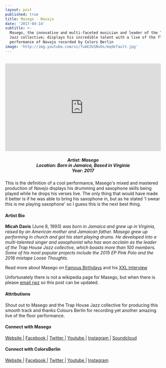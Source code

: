```yaml
---
layout: post
published: true
title: Masego - Navajo
date: '2017-04-14'
subtitle: >-
  Masego, the innovative and multi-faceted musician and leader of the Trap House
  Jazz collective; displays his incredible talent with a live of the floor
  performance of Navajo recorded by Colors Berlin
image: 'http://img.youtube.com/vi/fuAE3U1NvOs/mqdefault.jpg'
---
```

<style>.embed-container { position: relative; padding-bottom: 56.25%; height: 0; overflow: hidden; max-width: 100%; } .embed-container iframe, .embed-container object, .embed-container embed { position: absolute; top: 0; left: 0; width: 100%; height: 100%; }</style><br />
<div class="embed-container">
<iframe allowfullscreen="" frameborder="0" height="315" src="https://www.youtube.com/embed/fuAE3U1NvOs?rel=0&am;showinfo=0" width="560"></iframe></div>

<h5 style="text-align: center;">
Artist: Masego <br>
Location: Born in Jamaica, Based in Virginia <br>
Year: 2017
</h5>

This is the definition of a cool performance, Masego's mixed and mastered production of *Navejo* displays his drumming and saxophone skills being played while he drops his verses live. The only thing that would have made it better is if he was able to bring his saxophone in, but as he stated 'I swear this is me playing saxophone' so I guess this is the next best thing.


#### Artist Bio

**Micah Davis** (June 8, 1993) *was born in Jamaica and grew up in Virginia, raised by an American mother and Jamaican father. Masego grew up performing in church and got his start playing drums. He developed into a multi-talented singer and saxophonist who has won acclaim as the leader of the Trap House Jazz collective, which boasts more than 100 members. Some of his most popular projects include the 2015 EP Pink Polo and the 2016 mixtape Loose Thoughts.*

Read more about Masego on [Famous Birthdays](http://www.famousbirthdays.com/people/uncle-sego.html) and his [XXL Interview](http://www.xxlmag.com/rap-music/the-break/2016/01/the-break-masego/)

Unfortunately there is not a wikipedia page for Masego, but when there is please [email rwz](mailto:rhymeswithzion@gmail.com) so this post can be updated.

#### Attributions

Shout out to Masego and the Trap House Jazz collective for producing this smooth track and thanks Colours Berlin for recording yet another amazing live of the floor performance. 

#### Connect with Masego

<a class="fa fa-globe" href="https://masegomusic.com/" target="_blank"> Website </a> |
<a class="fa fa-facebook" href="https://www.facebook.com/UncleSego/" target="_blank"> Facebook </a> |
<a class="fa fa-twitter" href="https://twitter.com/Unclesego" target="_blank"> Twitter </a> |
<a class="fa fa-youtube" href="https://www.youtube.com/user/KingzKid24" target="_blank"> Youtube </a> |
<a class="fa fa-instagram" href="https://www.instagram.com/unclesego/" target="_blank"> Instagram </a> |
<a class="fa fa-soundcloud" href="https://soundcloud.com/MasegoMusic" target="_blank"> Soundcloud </a> 


#### Connect with ColorsBerlin

<a class="fa fa-globe" href="http://www.colorsberlin.com/" target="_blank"> Website </a> |
<a class="fa fa-facebook" href="https://www.facebook.com/colorsberlinofficial/" target="_blank"> Facebook </a> |
<a class="fa fa-twitter" href="https://twitter.com/colorsberlin" target="_blank"> Twitter </a> |
<a class="fa fa-youtube" href="https://www.youtube.com/c/colorsberlinofficial" target="_blank"> Youtube </a> |
<a class="fa fa-instagram" href="https://www.instagram.com/COLORSBERLIN/" target="_blank"> Instagram </a>
